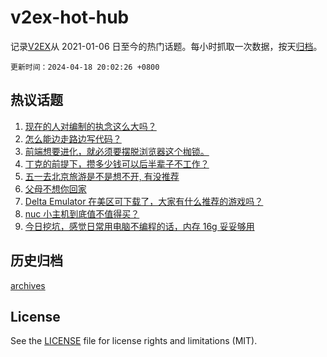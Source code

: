 # v2ex-hot-hub

 记录[V2EX](https://www.v2ex.com/)从 2021-01-06 日至今的热门话题。每小时抓取一次数据，按天[归档](archives)。

`更新时间：2024-04-18 20:02:26 +0800`

## 热议话题

1. [现在的人对编制的执念这么大吗？](https://www.v2ex.com/t/1033459)
1. [怎么能边走路边写代码？](https://www.v2ex.com/t/1033421)
1. [前端想要进化，就必须要摆脱浏览器这个枷锁。](https://www.v2ex.com/t/1033484)
1. [丁克的前提下，攒多少钱可以后半辈子不工作？](https://www.v2ex.com/t/1033524)
1. [五一去北京旅游是不是想不开, 有没推荐](https://www.v2ex.com/t/1033518)
1. [父母不想你回家](https://www.v2ex.com/t/1033612)
1. [Delta Emulator 在美区可下载了，大家有什么推荐的游戏吗？](https://www.v2ex.com/t/1033473)
1. [nuc 小主机到底值不值得买？](https://www.v2ex.com/t/1033486)
1. [今日挖坑，感觉日常用电脑不编程的话，内存 16g 妥妥够用](https://www.v2ex.com/t/1033408)

## 历史归档

[archives](archives)

## License

See the [LICENSE](LICENSE) file for license rights and limitations (MIT).
